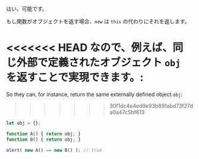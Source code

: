 はい、可能です。

もし関数がオブジェクトを返す場合、`new` は `this` の代わりにそれを返します。

<<<<<<< HEAD
なので、例えば、同じ外部で定義されたオブジェクト `obj` を返すことで実現できます。:
=======
So they can, for instance, return the same externally defined object `obj`:
>>>>>>> 30f1dc4e4ed9e93b891abd73f27da0a47c5bf613

```js run no-beautify
let obj = {};

function A() { return obj; }
function B() { return obj; }

alert( new A() == new B() ); // true
```
